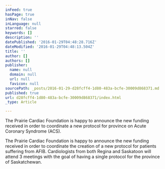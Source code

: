 ```yaml
---
inFeed: true
hasPage: true
inNav: false
inLanguage: null
starred: false
keywords: []
description: ''
datePublished: '2016-01-29T04:48:28.716Z'
dateModified: '2016-01-29T04:48:13.504Z'
title: ''
author: []
authors: []
publisher:
  name: null
  domain: null
  url: null
  favicon: null
sourcePath: _posts/2016-01-29-d28fcff4-1d80-483a-bcfe-30009d868371.md
published: true
url: d28fcff4-1d80-483a-bcfe-30009d868371/index.html
_type: Article

---
```

The Prairie Cardiac Foundation is happy to announce the new funding received in order to coordinate a new protocol for province on Acute Coronary Syndrome (ACS).

The Prairie Cardiac Foundation is happy to announce the new funding received in order to coordinate  the creation of a new protocol for patients suffering from AFIB.   Cardiologists from both Regina and Saskatoon will attend 3 meetings with the goal of having a single protocol for the province of Saskatchewan.